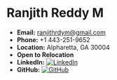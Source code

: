# Ranjith Reddy M

- **Email:** ranjithrdym@gmail.com
- **Phone:** +1 443-251-9652
- **Location:** Alpharetta, GA 30004
- **Open to Relocation**
- **LinkedIn:** [![LinkedIn](https://img.shields.io/badge/LinkedIn-Profile-blue?style=flat-square&logo=linkedin)](https://www.linkedin.com/in/reddy-ranjith/)
- **GitHub:** [![GitHub](https://img.shields.io/badge/GitHub-Repositories-black?style=flat-square&logo=github)](https://github.com/ranjith1114?tab=repositories)


